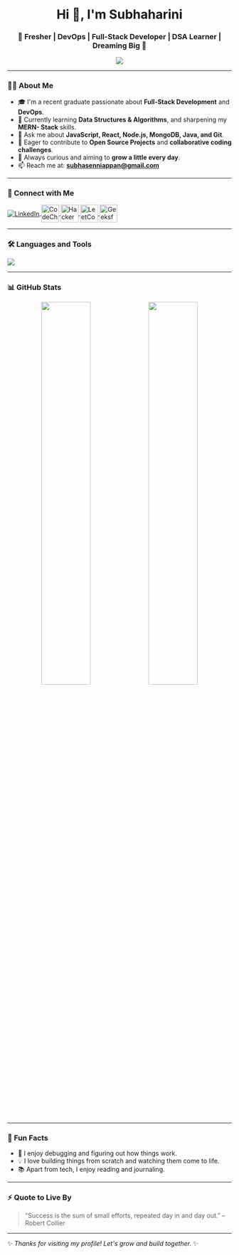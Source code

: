 <h1 align="center">Hi 👋, I'm Subhaharini</h1>
<h3 align="center">🌱 Fresher | DevOps | Full-Stack Developer | DSA Learner | Dreaming Big 💼</h3>

<p align="center">
  <img src="https://readme-typing-svg.herokuapp.com/?lines=Passionate+Developer;Full-Stack+Learner;Problem+Solver;DevOps+Explorer&center=true&width=500&height=30">
</p>

---

### 👩‍💻 About Me
- 🎓 I'm a recent graduate passionate about **Full-Stack Development** and **DevOps**.
- 🌱 Currently learning **Data Structures & Algorithms**, and sharpening my **MERN- Stack** skills.
- 💬 Ask me about **JavaScript, React, Node.js, MongoDB, Java, and Git**.
- 🚀 Eager to contribute to **Open Source Projects** and **collaborative coding challenges**.
- 🎯 Always curious and aiming to **grow a little every day**.
- 📫 Reach me at: **subhasenniappan@gmail.com**

---

### 🔗 Connect with Me

<p align="left">
  <a href="https://www.linkedin.com/in/subha-harini" target="_blank">
    <img align="center" src="https://skillicons.dev/icons?i=linkedin" alt="LinkedIn" />
  </a>
  <a href="https://www.codechef.com/users/subhaharini07" target="_blank">
    <img align="center" src="https://cdn.jsdelivr.net/npm/simple-icons@3.1.0/icons/codechef.svg" alt="CodeChef" width="40" height="40" />
  </a>
  <a href="https://www.hackerrank.com/subhaharini107" target="_blank">
    <img align="center" src="https://simpleicons.org/icons/hackerrank.svg" alt="HackerRank" width="40" height="40" />
  </a>
  <a href="https://leetcode.com/subhaharinis" target="_blank">
    <img align="center" src="https://simpleicons.org/icons/leetcode.svg" alt="LeetCode" width="40" height="40" />
  </a>
  <a href="https://auth.geeksforgeeks.org/user/subhasenvbrq/profile" target="_blank">
    <img align="center" src="https://simpleicons.org/icons/geeksforgeeks.svg" alt="GeeksforGeeks" width="40" height="40" />
  </a>
</p>

---

### 🛠️ Languages and Tools

<p align="left">
  <img src="https://skillicons.dev/icons?i=html,css,js,java,react,nodejs,express,mongodb,tailwind,git,github,docker,linux" />
</p>

---

### 📊 GitHub Stats

<p align="center">
  <img src="https://github-readme-stats.vercel.app/api?username=subhaharini04&show_icons=true&theme=tokyonight" width="47%"/>
  <img src="https://github-readme-stats.vercel.app/api/top-langs/?username=subhaharini04&layout=compact&theme=tokyonight" width="47%"/>
</p>

---

### 🎯 Fun Facts
- 🧠 I enjoy debugging and figuring out how things work.
- 💡 I love building things from scratch and watching them come to life.
- 📚 Apart from tech, I enjoy reading and journaling.

---

### ⚡ Quote to Live By

> “Success is the sum of small efforts, repeated day in and day out.” – Robert Collier

---

✨ _Thanks for visiting my profile! Let's grow and build together._ ✨

